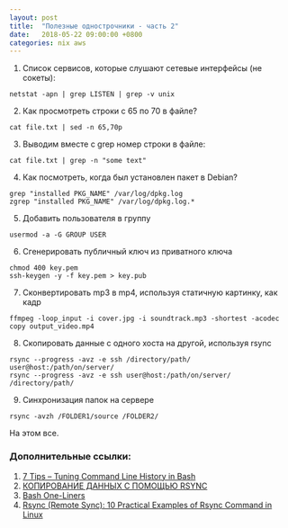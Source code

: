 ```yaml
---
layout: post
title:  "Полезные однострочники - часть 2"
date:   2018-05-22 09:00:00 +0800
categories: nix aws
---
```


1. Список сервисов, которые слушают сетевые интерфейсы (не сокеты):
```
netstat -apn | grep LISTEN | grep -v unix
```
2. Как просмотреть строки с 65 по 70 в файле?
```
cat file.txt | sed -n 65,70p
```
3. Выводим вместе с grep номер строки в файле:
```
cat file.txt | grep -n "some text"
```
4. Как посмотреть, когда был установлен пакет в Debian?
```
grep "installed PKG_NAME" /var/log/dpkg.log
zgrep "installed PKG_NAME" /var/log/dpkg.log.*
```
5. Добавить пользователя в группу
```
usermod -a -G GROUP USER
```
6. Сгенерировать публичный ключ из приватного ключа
```
chmod 400 key.pem
ssh-keygen -y -f key.pem > key.pub
```
7. Сконвертировать mp3 в mp4, используя статичную картинку, как кадр
```
ffmpeg -loop_input -i cover.jpg -i soundtrack.mp3 -shortest -acodec copy output_video.mp4
```
8. Скопировать данные с одного хоста на другой, используя rsync
```
rsync --progress -avz -e ssh /directory/path/ user@host:/path/on/server/
rsync --progress -avz -e ssh user@host:/path/on/server/ /directory/path/
```
9. Синхронизация папок на сервере
```
rsync -avzh /FOLDER1/source /FOLDER2/
```

На этом все.

### Дополнительные ссылки:
1. [7 Tips – Tuning Command Line History in Bash](https://www.shellhacks.com/tune-command-line-history-bash/)
2. [КОПИРОВАНИЕ ДАННЫХ С ПОМОЩЬЮ RSYNC](https://www.baf.ru/2008/02/13/kopirovanie-dannyh-s-pomoshhju-rsync/)
3. [Bash One-Liners](http://www.bashoneliners.com/)
4. [Rsync (Remote Sync): 10 Practical Examples of Rsync Command in Linux](https://www.tecmint.com/rsync-local-remote-file-synchronization-commands/)